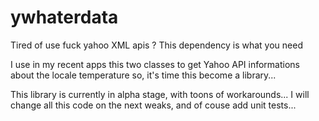 # ywhaterdata
Tired of use fuck yahoo XML apis ? This dependency is what you need

I use in my recent apps this two classes to get Yahoo API informations about the locale
temperature so, it's time this become a library...

This library is currently in alpha stage, with toons of workarounds...
I will change all this code on the next weaks, and of couse add unit tests...
